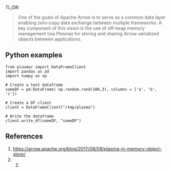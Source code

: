 

TL;DR:

>One of the goals of Apache Arrow is to serve as a common data layer enabling zero-copy data exchange between multiple frameworks. A key component of this vision is the use of off-heap memory management (via Plasma) for storing and sharing Arrow-serialized objects between applications.

## Python examples

```
from plasmar import DataFrameClient
import pandas as pd
import numpy as np

# Create a test dataframe
someDF = pd.DataFrame( np.random.rand(100,3), columns = ['a', 'b', 'c'])

# Create a DF client
client = DataFrameClient("/tmp/plasma")

# Write the dataframe
client.write_df(someDF, "someDF")
```


## References

1. https://arrow.apache.org/blog/2017/08/08/plasma-in-memory-object-store/
2. 2. 